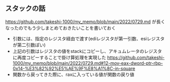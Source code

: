 ## スタックの話 

https://github.com/takeshi-1000/my_memo/blob/main/2022/0729.md が長くなったのでもう少しまとめておきたいことを書いておく

- 引数には、指定のレジスタ経由で渡す(ediレジスタが第一引数、esiレジスタが第二引数ぽい)
- 上記の引数はレジスタの値をstackにコピーし、アキュムレータのレジスタに再度コピーすることで掛け算処理を実現した https://github.com/takeshi-1000/my_memo/blob/main/2022/0729.md#12-mov-eax-dword-ptr-rbp-0x14-%E3%82%92%E5%AE%9F%E8%A1%8C-in-square
- 関数から戻ってきた際に、raxに入っている値が関数の戻り値

